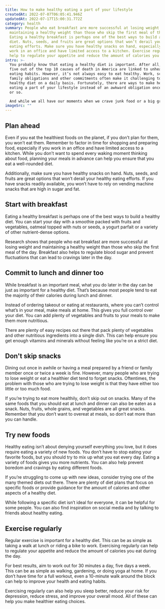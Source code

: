 ```yaml
---
title: How to make healthy eating a part of your lifestyle
createdAt: 2022-07-07T06:05:41.946Z
updatedAt: 2022-07-17T15:00:31.772Z
category: health
summary: People who eat breakfast are more successful at losing weight and
  maintaining a healthy weight than those who skip the first meal of the day.
  Eating a healthy breakfast is perhaps one of the best ways to build a healthy
  diet. Nuts, seeds, and fruits are great options that won’t derail your healthy
  eating efforts. Make sure you have healthy snacks on hand, especially if you
  work in an office and have limited access to a kitchen. Exercise regularly can
  help to regulate your appetite and reduce the amount of calories you eat.
intro: >-
  You probably know that eating a healthy diet is important. After all,
  five out of the top 10 causes of death in America are linked to unhealthy
  eating habits. However, it’s not always easy to eat healthy. Work, school,
  family obligations and other commitments often make it challenging to follow a
  healthy diet on a daily basis. Fortunately, there are ways to make healthy
  eating a part of your lifestyle instead of an awkward obligation once a week
  or so. 

  And while we all have our moments when we crave junk food or a big greasy meal after a stressful day, making healthy eating a part of your everyday life can have profound benefits. A balanced diet filled with lots of fruits and vegetables lowers risk for almost every disease and helps you feel better mentally and physically. Follow these tips to help you integrate healthy eating into your daily routine as seamlessly as possible.
imageSrc: ""
---
```


## Plan ahead

Even if you eat the healthiest foods on the planet, if you don’t plan for them, you won’t eat them. Remember to factor in time for shopping and preparing food, especially if you work in an office and have limited access to a kitchen. While you don’t want to spend every waking moment thinking about food, planning your meals in advance can help you ensure that you eat a well-rounded diet. 

Additionally, make sure you have healthy snacks on hand. Nuts, seeds, and fruits are great options that won’t derail your healthy eating efforts. If you have snacks readily available, you won’t have to rely on vending machine snacks that are high in sugar and fat.

## Start with breakfast

Eating a healthy breakfast is perhaps one of the best ways to build a healthy diet. You can start your day with a smoothie packed with fruits and vegetables, oatmeal topped with nuts or seeds, a yogurt parfait or a variety of other nutrient-dense options. 

Research shows that people who eat breakfast are more successful at losing weight and maintaining a healthy weight than those who skip the first meal of the day. Breakfast also helps to regulate blood sugar and prevent fluctuations that can lead to cravings later in the day.

## Commit to lunch and dinner too

While breakfast is an important meal, what you do later in the day can be just as important for a healthy diet. That’s because most people tend to eat the majority of their calories during lunch and dinner. 

Instead of ordering takeout or eating at restaurants, where you can’t control what’s in your meal, make meals at home. This gives you full control over your diet. You can add plenty of vegetables and fruits to your meals to make them more nutritious. 

There are plenty of easy recipes out there that pack plenty of vegetables and other nutritious ingredients into a single dish. This can help ensure you get enough vitamins and minerals without feeling like you’re on a strict diet.

## Don't skip snacks

Dining out once in awhile or having a meal prepared by a friend or family member once or twice a week is fine. However, many people who are trying to lose weight or eat a healthier diet tend to forget snacks. Oftentimes, the problem with those who are trying to lose weight is that they have either too little or too much food.

If you’re trying to eat more healthily, don’t skip out on snacks. Many of the same foods that you should eat at lunch and dinner can also be eaten as a snack. Nuts, fruits, whole grains, and vegetables are all great snacks. Remember that you don’t want to overeat at meals, so don’t eat more than you can handle.

## Try new foods

Healthy eating isn’t about denying yourself everything you love, but it does require eating a variety of new foods. You don’t have to stop eating your favorite foods, but you should try to mix up what you eat every day. Eating a variety of foods gives you more nutrients. You can also help prevent boredom and cravings by eating different foods.

If you’re struggling to come up with new ideas, consider trying one of the many themed diets out there. There are plenty of diet plans that focus on specific foods or provide guidance for the amount of calories and other aspects of a healthy diet. 

While following a specific diet isn’t ideal for everyone, it can be helpful for some people. You can also find inspiration on social media and by talking to friends about healthy eating.

## Exercise regularly

Regular exercise is important for a healthy diet. This can be as simple as taking a walk at lunch or riding a bike to work. Exercising regularly can help to regulate your appetite and reduce the amount of calories you eat during the day. 

For best results, aim to work out for 30 minutes a day, five days a week. This can be as simple as walking, gardening, or doing yoga at home. If you don’t have time for a full workout, even a 10-minute walk around the block can help to improve your health and eating habits. 

Exercising regularly can also help you sleep better, reduce your risk for depression, reduce stress, and improve your overall mood. All of these can help you make healthier eating choices.
